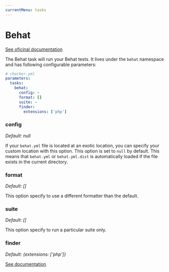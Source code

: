 ```yaml
---
currentMenu: tasks
---
```


# Behat

[See oficinal documentation](http://behat.org/)

The Behat task will run your Behat tests.
It lives under the `behat` namespace and has following configurable parameters:

```yml
# checker.yml
parameters:
  tasks:
    behat:
      config: ~
      format: []
      suite: ~
      finder:
        extensions: ['php']
```

### config

*Default: null*

If your `behat.yml` file is located at an exotic location,
you can specify your custom location with this option.
This option is set to `null` by default. 
This means that `behat.yml` or `behat.yml.dist` is automatically loaded
if the file exists in the current directory.

### format

*Default: []*

This option specify to use a different formatter than the default.

### suite

*Default: []*

This option specify to run a particular suite only.

### finder

*Default: {extensions: ['php']}*

[See documentation](../tasks.md#finder)
